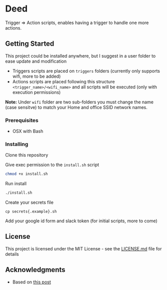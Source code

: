 # Deed

Trigger => Action scripts, enables having a trigger to handle one more actions.

## Getting Started

This project could be installed anywhere, but I suggest in a user folder to ease update and modification

- Triggers scripts are placed on `triggers` folders (currently only supports wifi, more to be added)
- Actions scripts are placed following this structure `<trigger_name>/<wifi_name>` and all scripts will be executed (only with execution permissions)

**Note:** Under `wifi` folder are two sub-folders you must change the name (case sensitve) to match your Home and office SSID network names.

### Prerequisites

- OSX with Bash

### Installing

Clone this repository

Give exec permission to the `install.sh` script

```bash
chmod +x install.sh
```

Run install

```bash
./install.sh
```

Create your secrets file

```
cp secrets{.example}.sh
```

Add your google id form and slack token (for initial scripts, more to come)

## License

This project is licensed under the MIT License - see the [LICENSE.md](LICENSE.md) file for details

## Acknowledgments

* Based on [this post](https://www.schiff.io/blog/2017/08/31/automating-slack-status-launchd)